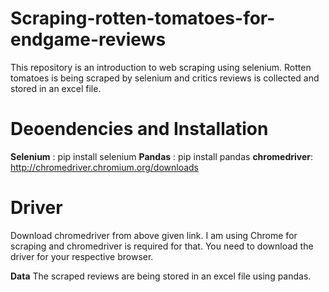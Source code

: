 # Scraping-rotten-tomatoes-for-endgame-reviews
This repository is an introduction to web scraping using selenium. Rotten tomatoes is being scraped by selenium and critics reviews is collected and stored in an excel file.

# Deoendencies and Installation
__Selenium__ : pip install selenium
__Pandas__ : pip install pandas
__chromedriver__: http://chromedriver.chromium.org/downloads

# Driver
Download chromedriver from above given link. I am using Chrome for scraping and chromedriver is required for that. You need to download the driver for your respective browser.

__Data__
The scraped reviews are being stored in an excel file using pandas.


